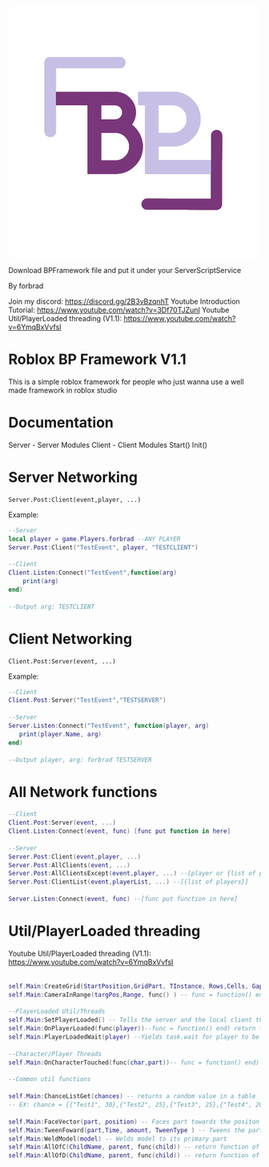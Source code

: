 ![Logo](SmallBPLogo.png)

Download BPFramework file and put it under your ServerScriptService

By forbrad

Join my discord: https://discord.gg/2B3vBzqnhT
Youtube Introduction Tutorial: https://www.youtube.com/watch?v=3Df70TJZunI
Youtube Util/PlayerLoaded threading (V1.1): https://www.youtube.com/watch?v=6YmqBxVvfsI
# Roblox BP Framework V1.1

This is a simple roblox framework for people who just wanna use a well made framework in roblox studio


# Documentation

Server - Server Modules
Client - Client Modules
Start()
Init()

# Server Networking

```
Server.Post:Client(event,player, ...)
```
Example:
```lua
--Server
local player = game.Players.forbrad --ANY PLAYER
Server.Post:Client("TestEvent", player, "TESTCLIENT")

--Client 
Client.Listen:Connect("TestEvent",function(arg)
    print(arg)
end)

--Output arg: TESTCLIENT
```
# Client Networking
```
Client.Post:Server(event, ...)
```
Example:
```lua
--Client
Client.Post:Server("TestEvent","TESTSERVER")

--Server
Server.Listen:Connect("TestEvent", function(player, arg) 
   print(player.Name, arg)
end)

--Output player, arg: forbrad TESTSERVER
```
# All Network functions

```lua
--Client
Client.Post:Server(event, ...)
Client.Listen:Connect(event, func) [func put function in here]

--Server
Server.Post:Client(event,player, ...)
Server.Post:AllClients(event, ...)
Server.Post:AllClientsExcept(event,player, ...) --[player or {list of players}]
Server.Post:ClientList(event,playerList, ...) --[{list of players}]

Server.Listen:Connect(event, func) --[func put function in here]
```
#  Util/PlayerLoaded threading

Youtube Util/PlayerLoaded threading (V1.1): https://www.youtube.com/watch?v=6YmqBxVvfsI

```lua

self.Main:CreateGrid(StartPosition,GridPart, TInstance, Rows,Cells, Gap) --creates a grid
self.Main:CameraInRange(targPos,Range, func() ) -- func = function() end) return function if camera in range

--PlayerLoaded Util/Threads
self.Main:SetPlayerLoaded() -- Tells the server and the local client that the player is loaded
self.Main:OnPlayerLoaded(func(player))--func = function() end) return function if a player in the game has been loaded
self.Main:PlayerLoadedWait(player) --Yields task.wait for player to be loaded

--Character/Player Threads 
self.Main:OnCharacterTouched(func(char,part))-- func = function() end) return function if a in the workspace character has been touched

--Common util functions

self.Main:ChanceListGet(chances) -- returns a random value in a table
-- EX: chance = {{"Test1", 30},{"Test2", 25},{"Test3", 25},{"Test4", 20}} returns random string from weights

self.Main:FaceVector(part, position) -- Faces part towards the positon
self.Main:TweenFoward(part,Time, amount, TweenType ) -- Tweens the part by amount studs in Time seconds EX: workspace.Part, 3, 50, Enum.EasingStyle.Linear
self.Main:WeldModel(model) -- Welds model to its primary part
self.Main:AllOfC(ChildName, parent, func(child)) -- return function of every child in parent named ChildName
self.Main:AllOfD(ChildName, parent, func(child)) -- return function of every descendant in parent named ChildName


```
